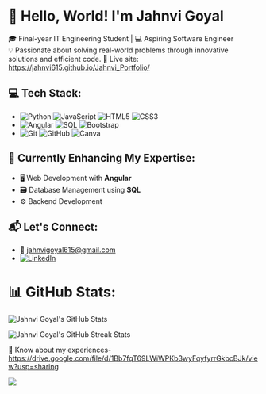 # 👋 Hello, World! I'm **Jahnvi Goyal**
🎓 Final-year IT Engineering Student | 💻 Aspiring Software Engineer  
💡 Passionate about solving real-world problems through innovative solutions and efficient code.
🔗 Live site: https://jahnvi615.github.io/Jahnvi_Portfolio/

## 💻 Tech Stack:
- ![Python](https://img.shields.io/badge/Python-3776AB?style=for-the-badge&logo=python&logoColor=white) ![JavaScript](https://img.shields.io/badge/JavaScript-F7DF1E?style=for-the-badge&logo=javascript&logoColor=black) ![HTML5](https://img.shields.io/badge/HTML5-E34F26?style=for-the-badge&logo=html5&logoColor=white) ![CSS3](https://img.shields.io/badge/CSS3-1572B6?style=for-the-badge&logo=css3&logoColor=white)
- ![Angular](https://img.shields.io/badge/Angular-DD0031?style=for-the-badge&logo=angular&logoColor=white) ![SQL](https://img.shields.io/badge/SQL-CC2927?style=for-the-badge&logo=microsoft-sql-server&logoColor=white)  ![Bootstrap](https://img.shields.io/badge/bootstrap-%238511FA.svg?style=for-the-badge&logo=bootstrap&logoColor=white)
- ![Git](https://img.shields.io/badge/Git-F05032?style=for-the-badge&logo=git&logoColor=white) ![GitHub](https://img.shields.io/badge/GitHub-181717?style=for-the-badge&logo=github&logoColor=white) ![Canva](https://img.shields.io/badge/Canva-%2300C4CC.svg?style=for-the-badge&logo=Canva&logoColor=white)

## 🌱 **Currently Enhancing My Expertise:**
- 🖥️ Web Development with **Angular**
- 🗃️ Database Management using **SQL**
- ⚙️ Backend Development

## 📬 **Let's Connect:**
- 📧 [jahnvigoyal615@gmail.com](mailto:jahnvigoyal615@gmail.com)
- [![LinkedIn](https://img.shields.io/badge/LinkedIn-%230077B5.svg?logo=linkedin&logoColor=white)](https://www.linkedin.com/in/jahnvi-goyal-70936624a)

# 📊 GitHub Stats:

<!-- GitHub Profile Stats -->
![Jahnvi Goyal's GitHub Stats](https://github-readme-stats.vercel.app/api?username=Jahnvi615&theme=transparent&hide_border=false&include_all_commits=true&count_private=false)

<!-- GitHub Streak Stats -->
<p><img src="https://github-readme-streak-stats.herokuapp.com/?user=Jahnvi615&theme=transparent&hide_border=false" alt="Jahnvi Goyal's GitHub Streak Stats" /></p>

📄 Know about my experiences- https://drive.google.com/file/d/1Bb7fqT69LWiWPKb3wyFqyfyrrGkbcBJk/view?usp=sharing

[![](https://visitcount.itsvg.in/api?id=Jahnvi615&icon=0&color=0)](https://visitcount.itsvg.in)
